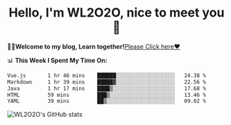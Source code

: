 <h1 align = "center">Hello, I'm WL2O2O, nice to meet you 👋</h1>

🧑‍💻**Welcome to my blog, Learn together!**[Please Click here❤️](https://wl2o2o.github.io)

📊 **This Week I Spent My Time On:**
<!--START_SECTION:waka-->

```txt
Vue.js       1 hr 46 mins    ██████░░░░░░░░░░░░░░░░░░░   24.38 %
Markdown     1 hr 39 mins    █████▓░░░░░░░░░░░░░░░░░░░   22.56 %
Java         1 hr 17 mins    ████▒░░░░░░░░░░░░░░░░░░░░   17.68 %
HTML         59 mins         ███▒░░░░░░░░░░░░░░░░░░░░░   13.46 %
YAML         39 mins         ██▒░░░░░░░░░░░░░░░░░░░░░░   09.02 %
```

<!--END_SECTION:waka-->

![WL2O2O's GitHub stats](https://github-readme-stats.vercel.app/api?username=wl2o2o&show_icons=true)


<!--
**WL2O2O/WL2O2O** is a ✨ _special_ ✨ repository because its `README.md` (this file) appears on your GitHub profile.

Here are some ideas to get you started:

- 🔭 I’m currently working on ...
- 🌱 I’m currently learning ...
- 👯 I’m looking to collaborate on ...
- 🤔 I’m looking for help with ...
- 💬 Ask me about ...
- 📫 How to reach me: ...
- 😄 Pronouns: ...
- ⚡ Fun fact: ...
-->
